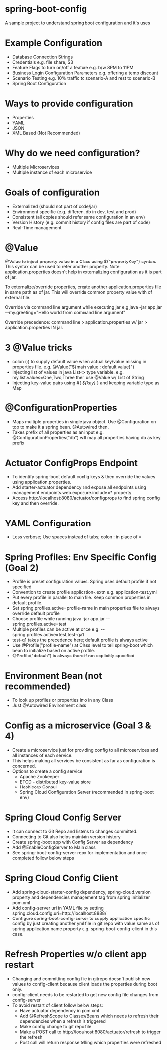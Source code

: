# spring-boot-config
A sample project to understand spring boot configuration and it's uses
# Example Configuration
* Database Connection Strings
* Credentials e.g. file share, S3
* Feature Flags to turn on/off a feature e.g. b/w 8PM to 11PM
* Business Login Configuration Parameters e.g. offering a temp discount
* Scenario Testing e.g. 10% traffic to scenario-A and rest to scenario-B
* Spring Boot Configuration
# Ways to provide configuration
* Properties
* YAML
* JSON
* XML Based (Not Recommended)
# Why do we need configuration?
* Multiple Microservices
* Multiple instance of each microservice
# Goals of configuration
* Externalized (should not part of code/jar)
* Environment specific (e.g. different db in dev, test and prod)
* Consistent (all copies should refer same configuration in an env)
* Version History (e.g. commit history if config files are part of code)
* Real-Time management

# @Value
@Value to inject property value in a Class using ${"propertyKey"} syntax. This syntax can be used to refer another property.
Note: application.properties doesn't help in externalizing configuration as it is part of jar.

To externalize/override properties, create another application.properties file in same path as of jar. This will override common property value with of external file.

Override via command line argument while executing jar e.g java -jar app.jar --my.greeting="Hello world from command line argument"

Override precedence: command line > application.properties w/ jar > application.properties IN jar.

# 3 @Value tricks
* colon (:) to supply default value when actual key/value missing in properties file. e.g. @Value("${main value : default value}")
* Injecting list of values in java List<> type variable. e.g. my.list.values=One,Two,Three then use @Value w/ List of String
* Injecting key-value pairs using #{ _${key}_ } and keeping variable type as Map

# @ConfigurationProperties
* Maps multiple properties in single java object. Use @Configuration on top to make it a spring bean. @Autowired then.
* Takes prefix of all properties as an input e.g. @ConfigurationProperties("db") will map all properties having db as key prefix

# Actuator ConfigProps Endpoint
* To identify spring-boot default config keys & then override the values using application.properties.
* Add starter-actuator dependency and expose all endpoints using management.endpoints.web.exposure.include=* property
* Access http://localhost:8080/actuator/configprops to find spring config key and then override.

# YAML Configuration
* Less verbose; Use spaces instead of tabs; colon : in place of = 

# Spring Profiles: Env Specific Config (Goal 2) 
* Profile is preset configuration values. Spring uses default profile if not specified
* Convention to create profile application-<profile-name>.extn e.g. application-test.yml
* Put every profile in parallel to main file. Keep common properties in default profile.
* Set spring.profiles.active=profile-name in main properties file to always override default profile
* Choose profile while running java -jar app.jar --spring.profiles.active=test
* Multiple profiles can be active at once e.g. --spring.profiles.active=test,test-qa1
* test-q1 takes the precedence here; default profile is always active
* Use @Profile("profile-name") at Class level to tell spring-boot which bean to initialize based on active profile.
* @Profile("default") is always there if not explicitly specified

# Environment Bean (not recommended)
* To look up profiles or properties into in any Class
* Just @Autowired Environment class

# Config as a microservice (Goal 3 & 4)
* Create a microservice just for providing config to all microservices and all instances of each service.
* This helps making all services be consistent as far as configuration is concerned.
* Options to create a config service
  * Apache Zookeeper
  * ETCD - distributed key-value store
  * Hashicorp Consul
  * Spring Cloud Configuration Server (recommended in spring-boot env)
  
# Spring Cloud Config Server
* It can connect to Git Repo and listens to changes committed.
* Connecting to Git also helps maintain version history
* Create spring-boot app with Config Server as dependency
* Add @EnableConfigServer to Main class
* See spring-boot-config-server repo for implementation and once completed follow below steps

# Spring Cloud Config Client
* Add spring-cloud-starter-config dependency, spring-cloud.version property and dependencies management tag from spring initializer pom.xml
* Add config-server uri in YAML file by setting spring.cloud.config.uri=http://localhost:8888/
* Configure spring-boot-config-server to supply application specific config by just creating another yml file in git repo with value same as of spring.application.name property e.g. spring-boot-config-client in this case.

# Refresh Properties w/o client app restart
* Changing and committing config file in gitrepo doesn't publish new values to config-client because client loads the properties during boot only.
* config-client needs to be restarted to get new config file changes from config-server
* To avoid restart of client follow below steps:
  * Have actuator dependency in pom.xml
  * Add @RefreshScope to Classes/Beans which needs to refresh their dependencies when a refresh is triggered
  * Make config change to git repo file
  * Make a POST call to http://localhost:8080/actuator/refresh to trigger the refresh
  * Post call will return response telling which properties were refreshed
